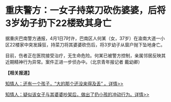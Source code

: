 # 重庆警方：一女子持菜刀砍伤婆婆，后将3岁幼子扔下22楼致其身亡

据重庆巴南警方通报，4月1日7时许，巴南区人何某（女，37岁）在渝南大道一小区22楼家中突发躁狂，持菜刀将其婆婆砍伤后，将3岁幼子从窗户抛下坠地身亡。

目前，伤者正在医院接受治疗，无生命危险。何某已被警方控制，亲属邻居反映其近期精神行为异常。案件正进一步侦办中。（北京青年报记者 戴幼卿）

**【相关报道】**

[知情人：还有一个孩子，“大的那个还没来得及丢” 。详情>>](https://news.qq.com/rain/a/20240401A03PFK00)

[知情人：疑似该女子与其婆婆吵架后，做出了扔小孩的冲动行为。详情>>](https://news.qq.com/rain/a/20240401A03KY300)

